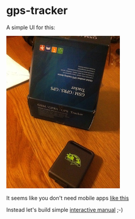 # gps-tracker

A simple UI for this:

![Unknown GPS Tracker](./doc/device.jpg)

It seems like you don't need  mobile apps [like this](http://www.starburstsoftware.co.uk/gpstracker/)

Instead let's build simple [interactive manual](http://ainthek.github.io/gps-tracker/www/index.html) ;-)


